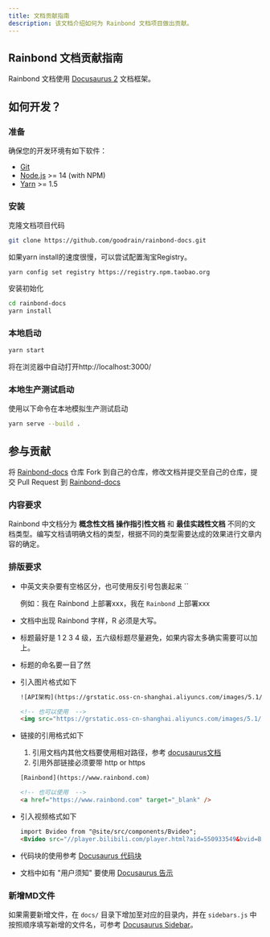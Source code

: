 ```yaml
---
title: 文档贡献指南
description: 该文档介绍如何为 Rainbond 文档项目做出贡献。
---
```


## Rainbond 文档贡献指南

Rainbond 文档使用 [Docusaurus 2](https://docusaurus.io/) 文档框架。

## 如何开发？

### 准备

确保您的开发环境有如下软件：

- [Git](http://git-scm.com/)
- [Node.js](http://nodejs.org/) \>= 14 (with NPM)
- [Yarn](https://yarnpkg.com/en/docs/install) \>= 1.5

### 安装
克隆文档项目代码
```bash
git clone https://github.com/goodrain/rainbond-docs.git
```

如果yarn install的速度很慢，可以尝试配置淘宝Registry。

```
yarn config set registry https://registry.npm.taobao.org
```

安装初始化

```bash
cd rainbond-docs
yarn install
```

### 本地启动

```bash
yarn start
```

将在浏览器中自动打开http://localhost:3000/

### 本地生产测试启动

使用以下命令在本地模拟生产测试启动

```bash
yarn serve --build .
```

## 参与贡献

将 [Rainbond-docs](https://github.com/goodrain/rainbond-docs.git) 仓库 Fork 到自己的仓库，修改文档并提交至自己的仓库，提交  Pull Request 到 [Rainbond-docs](https://github.com/goodrain/rainbond-docs.git)

### 内容要求

Rainbond 中文档分为 **概念性文档** **操作指引性文档** 和 **最佳实践性文档** 不同的文档类型。编写文档请明确文档的类型，根据不同的类型需要达成的效果进行文章内容的确定。

### 排版要求

* 中英文夹杂要有空格区分，也可使用反引号包裹起来 ``

  例如：我在 Rainbond 上部署xxx，我在 `Rainbond` 上部署xxx

* 文档中出现 Rainbond 字样，R 必须是大写。

* 标题最好是 1 2 3 4 级，五六级标题尽量避免，如果内容太多确实需要可以加上。

* 标题的命名要一目了然

* 引入图片格式如下

  ```html
  ![API架构](https://grstatic.oss-cn-shanghai.aliyuncs.com/images/5.1/images/api.png)
  
  <!-- 也可以使用  -->
  <img src="https://grstatic.oss-cn-shanghai.aliyuncs.com/images/5.1/images/api.png" width="100%" title="API架构" />
  ```

* 链接的引用格式如下

  1. 引用文档内其他文档要使用相对路径，参考 [docusaurus文档](https://docusaurus.io/zh-CN/docs/markdown-features/assets)
  2. 引用外部链接必须要带 http or https

  ```html
  [Rainbond](https://www.rainbond.com)
  
  <!-- 也可以使用  -->
  <a href="https://www.rainbond.com" target="_blank" />
  ```

* 引入视频格式如下

  ```html
  import Bvideo from "@site/src/components/Bvideo";
  <Bvideo src="//player.bilibili.com/player.html?aid=550933549&bvid=BV1Vq4y1w7FQ&cid=492223110&page=1"/>
  ```

* 代码块的使用参考 [Docusaurus 代码块](https://docusaurus.io/zh-CN/docs/markdown-features/code-blocks)

* 文档中如有 "用户须知" 要使用 [Docusaurus 告示](https://docusaurus.io/zh-CN/docs/markdown-features/admonitions)

### 新增MD文件

如果需要新增文件，在 `docs/` 目录下增加至对应的目录内，并在 `sidebars.js` 中按照顺序填写新增的文件名，可参考 [Docusaurus Sidebar](https://docusaurus.io/zh-CN/docs/sidebar)。

